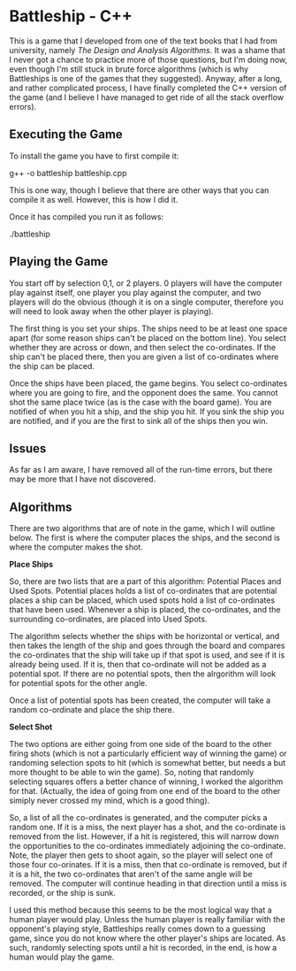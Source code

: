 # Battleship - C++

This is a game that I developed from one of the text books that I had from university, namely *The Design and 
Analysis Algorithms*. It was a shame that I never got a chance to practice more of those questions, but I'm doing now,
even though I'm still stuck in brute force algorithms (which is why Battleships is one of the games that they
suggested). Anyway, after a long, and rather complicated process, I have finally completed the C++ version of the game
(and I believe I have managed to get ride of all the stack overflow errors).

## Executing the Game

To install the game you have to first compile it:

g++ -o battleship battleship.cpp

This is one way, though I believe that there are other ways that you can compile it as well. However, this is how I did
it.

Once it has compiled you run it as follows:

./battleship

## Playing the Game

You start off by selection 0,1, or 2 players. 0 players will have the computer play against itself, one player you play
against the computer, and two players will do the obvious (though it is on a single computer, therefore you will need to
look away when the other player is playing).

The first thing is you set your ships. The ships need to be at least one space apart (for some reason ships can't be
placed on the bottom line). You select whether they are across or down, and then select the co-ordinates. If the ship
can't be placed there, then you are given a list of co-ordinates where the ship can be placed.

Once the ships have been placed, the game begins. You select co-ordinates where you are going to fire, and the opponent
does the same. You cannot shot the same place twice (as is the case with the board game). You are notified of when you
hit a ship, and the ship you hit. If you sink the ship you are notified, and if you are the first to sink all of the
ships then you win.

## Issues
As far as I am aware, I have removed all of the run-time errors, but there may be more that I have not discovered.

## Algorithms

There are two algorithms that are of note in the game, which I will outline below. The first is where the computer
places the ships, and the second is where the computer makes the shot.

**Place Ships**

So, there are two lists that are a part of this algorithm: Potential Places and Used Spots. Potential places holds a list 
of co-ordinates that are potential places a ship can be placed, which used spots hold a list of co-ordinates that have 
been used. Whenever a ship is placed, the co-ordinates, and the surrounding co-ordinates, are placed into Used Spots.

The algorithm selects whether the ships with be horizontal or vertical, and then takes the length of the ship and goes 
through the board and compares the co-ordinates that the ship will take up if that spot is used, and see if it is already 
being used. If it is, then that co-ordinate will not be added as a potential spot. If there are no potential spots, then 
the alrgorithm will look for potential spots for the other angle.

Once a list of potential spots has been created, the computer will take a random co-ordinate and place the ship there.

**Select Shot**

The two options are either going from one side of the board to the other firing shots (which is not a particularly 
efficient way of winning the game) or randoming selection spots to hit (which is somewhat better, but needs a but more
thought to be able to win the game). So, noting that randomly selecting squares offers a better chance of winning, I 
worked the algorithm for that. (Actually, the idea of going from one end of the board to the other simiply never crossed 
my mind, which is a good thing).

So, a list of all the co-ordinates is generated, and the computer picks a random one. If it is a miss, the next player 
has a shot, and the co-ordinate is removed from the list. However, if a hit is registered, this will narrow down the 
opportunities to the co-ordinates immediately adjoining the co-ordinate. Note, the player then gets to shoot again, so 
the player will select one of those four co-orinates. If it is a miss, then that co-ordinate is removed, but if it is a 
hit, the two co-ordinates that aren't of the same angle will be removed. The computer will continue heading in that 
direction until a miss is recorded, or the ship is sunk.

I used this method because this seems to be the most logical way that a human player would play. Unless the human player 
is really familiar with the opponent's playing style, Battleships really comes down to a guessing game, since you do not 
know where the other player's ships are located. As such, randomly selecting spots until a hit is recorded, in the end, 
is how a human would play the game.

